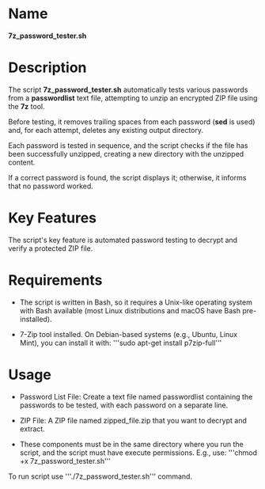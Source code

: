 # Name
**7z_password_tester.sh**

# Description
The script **7z_password_tester.sh** automatically tests various passwords from a **passwordlist** text file, attempting to unzip an encrypted ZIP file using the **7z** tool. 

Before testing, it removes trailing spaces from each password (**sed** is used) and, for each attempt, deletes any existing output directory. 

Each password is tested in sequence, and the script checks if the file has been successfully unzipped, creating a new directory with the unzipped content. 

If a correct password is found, the script displays it; otherwise, it informs that no password worked.

# Key Features
The script's key feature is automated password testing to decrypt and verify a protected ZIP file.

# Requirements
- The script is written in Bash, so it requires a Unix-like operating system with Bash available (most Linux distributions and macOS have Bash pre-installed).

- 7-Zip tool installed. On Debian-based systems (e.g., Ubuntu, Linux Mint), you can install it with: 
'''sudo apt-get install p7zip-full'''

# Usage

* Password List File: Create a text file named passwordlist containing the passwords to be tested, with each password on a separate line.

* ZIP File: A ZIP file named zipped_file.zip that you want to decrypt and extract.

* These components must be in the same directory where you run the script, and the script must have execute permissions. E.g., use: 
'''chmod +x 7z_password_tester.sh'''

To run script use '''./7z_password_tester.sh''' command.
